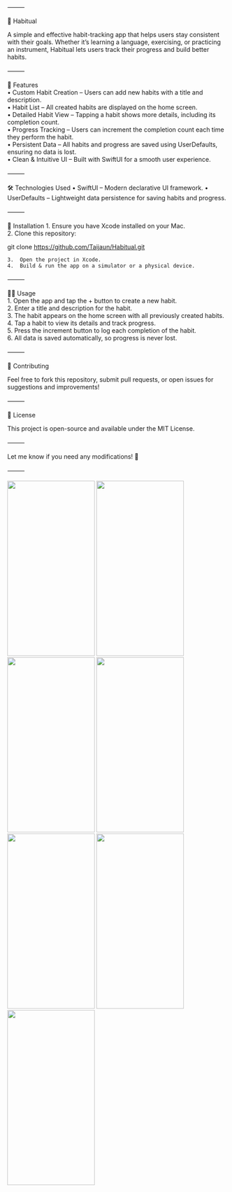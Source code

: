 ⸻

📅 Habitual

A simple and effective habit-tracking app that helps users stay consistent with their goals. Whether it’s learning a language, exercising, or practicing an instrument, Habitual lets users track their progress and build better habits.

⸻

🚀 Features<br>
	•	Custom Habit Creation – Users can add new habits with a title and description.<br>
	•	Habit List – All created habits are displayed on the home screen.<br>
	•	Detailed Habit View – Tapping a habit shows more details, including its completion count.<br>
	•	Progress Tracking – Users can increment the completion count each time they perform the habit.<br>
	•	Persistent Data – All habits and progress are saved using UserDefaults, ensuring no data is lost.<br>
	•	Clean & Intuitive UI – Built with SwiftUI for a smooth user experience.

⸻

🛠 Technologies Used
	•	SwiftUI – Modern declarative UI framework.
	•	UserDefaults – Lightweight data persistence for saving habits and progress.

⸻

📲 Installation
	1.	Ensure you have Xcode installed on your Mac.<br>
	2.	Clone this repository:

git clone https://github.com/Taijaun/Habitual.git


	3.	Open the project in Xcode.
	4.	Build & run the app on a simulator or a physical device.

⸻

🏃‍♂️ Usage<br>
	1.	Open the app and tap the + button to create a new habit.<br>
	2.	Enter a title and description for the habit.<br>
	3.	The habit appears on the home screen with all previously created habits.<br>
	4.	Tap a habit to view its details and track progress.<br>
	5.	Press the increment button to log each completion of the habit.<br>
	6.	All data is saved automatically, so progress is never lost.<br>

⸻

🎯 Contributing

Feel free to fork this repository, submit pull requests, or open issues for suggestions and improvements!

⸻

📄 License

This project is open-source and available under the MIT License.

⸻

Let me know if you need any modifications! 🚀

⸻

<img src = "https://github.com/user-attachments/assets/839901f9-50bb-457c-9c2f-3d3dd1d4672f" width = "200" height = "400">
<img src = "https://github.com/user-attachments/assets/994485f0-5aa1-49e8-811d-82af774cc140" width = "200" height = "400">
<img src = "https://github.com/user-attachments/assets/079ffd00-721b-495d-ab80-8c6d74bdab08" width = "200" height = "400">
<img src = "https://github.com/user-attachments/assets/f306e212-7cb5-414e-ad0d-f993470fe5f9" width = "200" height = "400">
<img src = "https://github.com/user-attachments/assets/e380e4af-2f1f-4ac3-a5a8-3e6608c49f50" width = "200" height = "400">
<img src = "https://github.com/user-attachments/assets/9f48292e-2160-4980-a79f-b22f6d4bbc93" width = "200" height = "400">
<img src = "https://github.com/user-attachments/assets/fe189251-24a6-41a7-8ce9-3d6a9b90200d" width = "200" height = "400">
